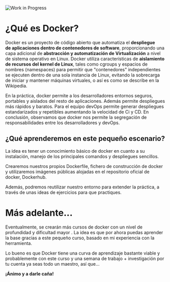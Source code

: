![Work in Progress](http://i.stack.imgur.com/kmfPT.png)

# ¿Qué es Docker?
Docker es un proyecto de código abierto que automatiza el **despliegue de aplicaciones dentro de contenedores de software**, proporcionando una capa adicional de **abstracción y automatización de Virtualización** a nivel de sistema operativo en Linux. Docker utiliza características de **aislamiento de recursos del kernel de Linux**, tales como cgroups y espacios de nombres (namespaces) para permitir que "contenedores" independientes se ejecuten dentro de una sola instancia de Linux, evitando la sobrecarga de iniciar y mantener máquinas virtuales, o así es como se describe en la Wikipedia.

En la práctica, docker permite a los desarrolladores entornos seguros, portables y aislados del resto de aplicaciones. Además permite despliegues más rápidos y baratos. Para el equipo devOps permite generar despliegues estandarizados y repetibles aumentando la velocidad de Ci y CD. En conclusión, observamos que docker nos permite la segregación de responsabilidades entre los desarrolladores y devOps.

## ¿Qué aprenderemos en este pequeño escenario?
La idea es tener un conocimiento básico de docker en cuanto a su instalación, manejo de los principales comandos y despliegues sencillos. 

Crearemos nuestros propios Dockerfile, fichero de construcción de docker y utilizaremos imágenes públicas alojadas en el repositorio oficial de docker, Dockerhub.

Además, podremos reutilizar nuestro entorno para extender la práctica, a través de unas ideas de ejercicios para que practiques.

# Más adelante...
Eventualmente, se crearán más cursos  de docker con un nivel de profundidad y dificultad mayor . La idea es que por ahora puedas aprender la base gracias a este pequeño curso, basado en mi experiencia con la herramienta. 

Lo bueno es que Docker tiene una curva de aprendizaje bastante viable y probablemente con este curso y una semana de trabajo + investigación por tu cuenta ya seas todo un maestro, así que... 

**¡Ánimo y a darle caña!**

